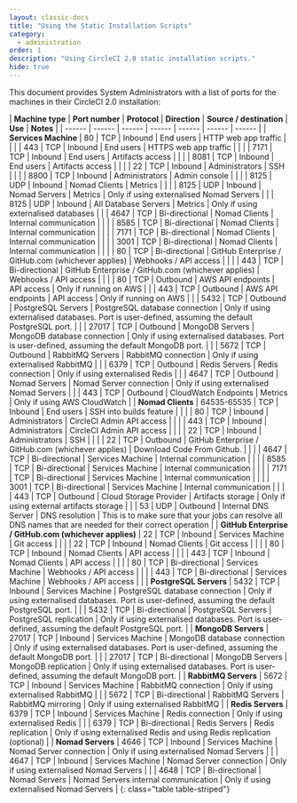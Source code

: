 ```yaml
---
layout: classic-docs
title: "Using the Static Installation Scripts"
category:
  - administration
order: 1
description: "Using CircleCI 2.0 static installation scripts."
hide: true
---
```

This document provides System Administrators with a list of ports for the machines in their CircleCI 2.0 installation:

| **Machine type** | **Port number** | **Protocol** | **Direction** | **Source / destination** | **Use** | **Notes** | | \---\--- | \---\--- | \---\--- | \---\--- | \---\--- | \---\--- | \---\--- | | **Services Machine** | 80 | TCP | Inbound | End users | HTTP web app traffic | | | | 443 | TCP | Inbound | End users | HTTPS web app traffic | | | | 7171 | TCP | Inbound | End users | Artifacts access | | | | 8081 | TCP | Inbound | End users | Artifacts access | | | | 22 | TCP | Inbound | Administrators | SSH | | | | 8800 | TCP | Inbound | Administrators | Admin console | | | | 8125 | UDP | Inbound | Nomad Clients | Metrics | | | | 8125 | UDP | Inbound | Nomad Servers | Metrics | Only if using externalised Nomad Servers | | | 8125 | UDP | Inbound | All Database Servers | Metrics | Only if using externalised databases | | | 4647 | TCP | Bi-directional | Nomad Clients | Internal communication | | | | 8585 | TCP | Bi-directional | Nomad Clients | Internal communication | | | | 7171 | TCP | Bi-directional | Nomad Clients | Internal communication | | | | 3001 | TCP | Bi-directional | Nomad Clients | Internal communication | | | | 80 | TCP | Bi-directional | GitHub Enterprise / GitHub.com (whichever applies) | Webhooks / API access | | | | 443 | TCP | Bi-directional | GitHub Enterprise / GitHub.com (whichever applies) | Webhooks / API access | | | | 80 | TCP | Outbound | AWS API endpoints | API access | Only if running on AWS | | | 443 | TCP | Outbound | AWS API endpoints | API access | Only if running on AWS | | | 5432 | TCP | Outbound | PostgreSQL Servers | PostgreSQL database connection | Only if using externalised databases. Port is user-defined, assuming the default PostgreSQL port. | | | 27017 | TCP | Outbound | MongoDB Servers | MongoDB database connection | Only if using externalised databases. Port is user-defined, assuming the default MongoDB port. | | | 5672 | TCP | Outbound | RabbitMQ Servers | RabbitMQ connection | Only if using externalised RabbitMQ | | | 6379 | TCP | Outbound | Redis Servers | Redis connection | Only if using externalised Redis | | | 4647 | TCP | Outbound | Nomad Servers | Nomad Server connection | Only if using externalised Nomad Servers | | | 443 | TCP | Outbound | CloudWatch Endpoints | Metrics | Only if using AWS CloudWatch | | **Nomad Clients** | 64535-65535 | TCP | Inbound | End users | SSH into builds feature | | | | 80 | TCP | Inbound | Administrators | CircleCI Admin API access | | | | 443 | TCP | Inbound | Administrators | CircleCI Admin API access | | | | 22 | TCP | Inbound | Administrators | SSH | | | | 22 | TCP | Outbound | GitHub Enterprise / GitHub.com (whichever applies) | Download Code From Github. | | | | 4647 | TCP | Bi-directional | Services Machine | Internal communication | | | | 8585 | TCP | Bi-directional | Services Machine | Internal communication | | | | 7171 | TCP | Bi-directional | Services Machine | Internal communication | | | | 3001 | TCP | Bi-directional | Services Machine | Internal communication | | | | 443 | TCP | Outbound | Cloud Storage Provider | Artifacts storage | Only if using external artifacts storage | | | 53 | UDP | Outbound | Internal DNS Server | DNS resolution | This is to make sure that your jobs can resolve all DNS names that are needed for their correct operation | | **GitHub Enterprise / GitHub.com (whichever applies)** | 22 | TCP | Inbound | Services Machine | Git access | | | | 22 | TCP | Inbound | Nomad Clients | Git access | | | | 80 | TCP | Inbound | Nomad Clients | API access | | | | 443 | TCP | Inbound | Nomad Clients | API access | | | | 80 | TCP | Bi-directional | Services Machine | Webhooks / API access | | | | 443 | TCP | Bi-directional | Services Machine | Webhooks / API access | | | **PostgreSQL Servers** | 5432 | TCP | Inbound | Services Machine | PostgreSQL database connection | Only if using externalised databases. Port is user-defined, assuming the default PostgreSQL port. | | | 5432 | TCP | Bi-directional | PostgreSQL Servers | PostgreSQL replication | Only if using externalised databases. Port is user-defined, assuming the default PostgreSQL port. | | **MongoDB Servers** | 27017 | TCP | Inbound | Services Machine | MongoDB database connection | Only if using externalised databases. Port is user-defined, assuming the default MongoDB port. | | | 27017 | TCP | Bi-directional | MongoDB Servers | MongoDB replication | Only if using externalised databases. Port is user-defined, assuming the default MongoDB port. | | **RabbitMQ Servers** | 5672 | TCP | Inbound | Services Machine | RabbitMQ connection | Only if using externalised RabbitMQ | | | 5672 | TCP | Bi-directional | RabbitMQ Servers | RabbitMQ mirroring | Only if using externalised RabbitMQ | | **Redis Servers** | 6379 | TCP | Inbound | Services Machine | Redis connection | Only if using externalised Redis | | | 6379 | TCP | Bi-directional | Redis Servers | Redis replication | Only if using externalised Redis and using Redis replication (optional) | | **Nomad Servers** | 4646 | TCP | Inbound | Services Machine | Nomad Server connection | Only if using externalised Nomad Servers | | | 4647 | TCP | Inbound | Services Machine | Nomad Server connection | Only if using externalised Nomad Servers | | | 4648 | TCP | Bi-directional | Nomad Servers | Nomad Servers internal communication | Only if using externalised Nomad Servers | {: class="table table-striped"}